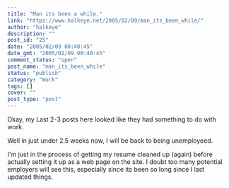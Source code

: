 ```yaml
---
title: "Man its been a while."
link: "https://www.halkeye.net/2005/02/09/man_its_been_while/"
author: "halkeye"
description: ""
post_id: "25"
date: "2005/02/09 00:40:45"
date_gmt: "2005/02/09 00:40:45"
comment_status: "open"
post_name: "man_its_been_while"
status: "publish"
category: "Work"
tags: []
cover: ""
post_type: "post"
---
```


Okay, my Last 2-3 posts here looked like they had something to do with work.

Well in just under 2.5 weeks now, I will be back to being unemployeed.

I'm just in the process of getting my resume cleaned up (again) before actually setting it up as a web page on the site. I doubt too many potential employers will see this, especially since its been so long since I last updated things.